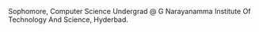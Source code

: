 Sophomore, Computer Science Undergrad @ G Narayanamma Institute Of Technology And Science, Hyderbad.
